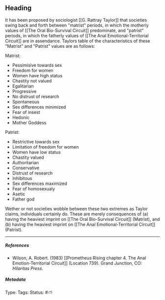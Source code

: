 ## Heading  # 

It has been proposed by sociologist [[G. Rattray Taylor]] that societies swing back and forth between "matrist" periods, in which the motherly values of [[The Oral Bio-Survival Circuit]] predominate, and "patrist" periods, in which the fatherly values of [[The Anal Emotional-Territorial Circuit]] are in assendance. Taylors table of the characteristics of these "Matrist" and "Patrist" values are as follows:

Matrist: 

- Pessimisive towards sex
- Freedom for women
- Women have high status
- Chastity not valued
- Egalitarian
- Progressive
- No distrust of research
- Spontaneous
- Sex differences minimized
- Fear of insest
- Hedonic
- Mother Goddess

Patrist:

 - Restrictive towards sex
 - Limitation of freedom for women
 - Women have low status
 - Chastity valued
 - Authoritarian
 - Conservative
 - Distrust of research
 - Inhibitous 
 - Sex differences maximized
 - Fear of homosexualy
 - Asetic
 - Father god

Wether or not societies wobble between these two extremes as Taylor claims, individuals certainly do. These are merely consequences of (a) having the heaviest imprint on [[The Oral Bio-Survival Circuit]] (Matrist), and (b) having the heaviest imprint on [[The Anal Emotional-Territorial Circuit]] (Patrist).

___

##### References

- Wilson, A. Robert. (1983) [[Prometheus Rising chapter 4. The Anal Emotion-Territorial Circuit]] (Location 739). Grand Junction, CO: _Hilaritas Press_.

##### Metadata

Type: 
Tags:
Status: #⛅️ 
